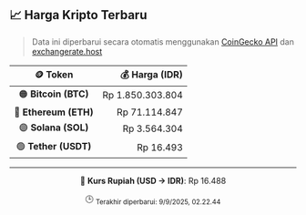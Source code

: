 

<!-- HARGA_KRIPTO -->
## 📈 Harga Kripto Terbaru

> Data ini diperbarui secara otomatis menggunakan [CoinGecko API](https://www.coingecko.com/) dan [exchangerate.host](https://exchangerate.host/)

<div align="center">

| 🪙 Token | 💰 Harga (IDR) |
|:------:|---------------:|
| 🟠 **Bitcoin (BTC)**   | Rp 1.850.303.804 |
| 🔵 **Ethereum (ETH)**  | Rp 71.114.847 |
| 🟣 **Solana (SOL)**    | Rp 3.564.304 |
| 🟢 **Tether (USDT)**   | Rp 16.493 |

---

💱 **Kurs Rupiah (USD → IDR)**: Rp 16.488

🕒 <sub>Terakhir diperbarui: 9/9/2025, 02.22.44</sub>

</div>
<!-- /HARGA_KRIPTO -->